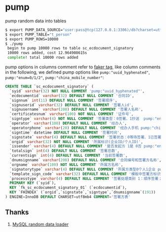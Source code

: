 # pump
pump random data into tables


```bash
$ export PUMP_DATA_SOURCE="user:pass@tcp(127.0.0.1:3306)/db?charset=utf8mb4&parseTime=true&loc=Local"
$ export PUMP_TABLE="t_person"
$ export PUMP_ROWS=10000
$ ./pump
 begin to pump 10000 rows to table sc_ecdocument_signatory
 10000 rows added, cost 12.964908615s
 complete! total 10000 rows added
```


pump options in columns comment refer to [faker tag](https://github.com/bingoohuang/faker/blob/master/WithStructTag.md), 
like column comments in the following, we defined pump options like `pump:"uuid_hyphenated"`, `pump:"enum=0/1/2"`, `pump:"china_mobile_number"`:

```sql
CREATE TABLE `sc_ecdocument_signatory` (
  `syid` varchar(32) NOT NULL COMMENT 'pump:"uuid_hyphenated"',
  `ecdocumentid` varchar(32) DEFAULT NULL COMMENT '合同ID',
  `signnum` int(11) DEFAULT NULL COMMENT '签署顺序',
  `signuserid` varchar(32) DEFAULT NULL COMMENT '签署人id',
  `signusername` varchar(200) DEFAULT NULL COMMENT '签署人名称',
  `certificatesnum` varchar(100) NOT NULL COMMENT '证件号',
  `signtype` varchar(4) NOT NULL COMMENT '签署类型：0签署、1抄送  pump:"enum=0/1"',
  `operator` varchar(100) DEFAULT NULL COMMENT '经办人',
  `operatorphone` varchar(20) DEFAULT NULL COMMENT '经办人手机 pump:"china_mobile_number"',
  `signtime` datetime DEFAULT NULL COMMENT '签署时间',
  `signstate` varchar(4) DEFAULT NULL COMMENT '签署状态：0等待签署、1已签署、2正在签署 pump:"enum=0/1/2"',
  `orgid` varchar(32) NOT NULL COMMENT '所属标识(企业ID/个人ID)',
  `issender` varchar(4) DEFAULT NULL COMMENT '是否发起方 1是 0否 pump:"enum=0/1"',
  `totalsign` int(4) DEFAULT NULL COMMENT '签署总数',
  `currentsign` int(4) DEFAULT NULL COMMENT '当前签署数',
  `dnumsignname` varchar(200) DEFAULT NULL COMMENT '合同编号和签署方名称',
  `orgname` varchar(100) NOT NULL COMMENT '所属方名称',
  `signatorytype` varchar(4) DEFAULT NULL COMMENT '所属方类型0个人1企业 pump:"enum=0/1"',
  `template_sign_code` varchar(32) DEFAULT NULL COMMENT '模板中签署方标识',
  `processtype` varchar(4) DEFAULT NULL COMMENT '签署处理类别 1：顺序签署；2：不分先后，冗余字段查询时使用 pump:"enum=1/2"',
  PRIMARY KEY (`syid`),
  KEY `fk_sc_ecdocument_signatory_01` (`ecdocumentid`),
  KEY `FHINDEX` (`orgid`,`signstate`,`signtype`,`dnumsignname`(191))
) ENGINE=InnoDB DEFAULT CHARSET=utf8mb4 COMMENT='签署方表'
```


## Thanks

1. [MySQL random data loader](https://github.com/Percona-Lab/mysql_random_data_load)